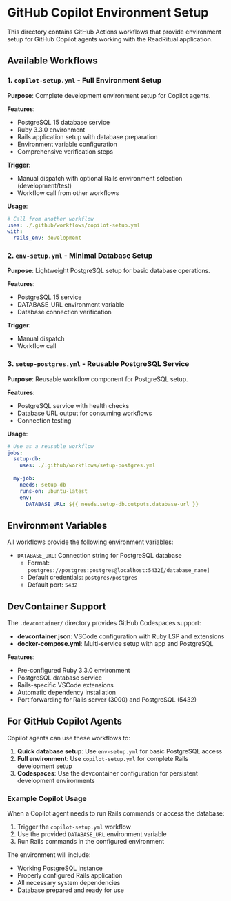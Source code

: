 # GitHub Copilot Environment Setup

This directory contains GitHub Actions workflows that provide environment setup for GitHub Copilot agents working with the ReadRitual application.

## Available Workflows

### 1. `copilot-setup.yml` - Full Environment Setup
**Purpose**: Complete development environment setup for Copilot agents.

**Features**:
- PostgreSQL 15 database service
- Ruby 3.3.0 environment
- Rails application setup with database preparation
- Environment variable configuration
- Comprehensive verification steps

**Trigger**: 
- Manual dispatch with optional Rails environment selection (development/test)
- Workflow call from other workflows

**Usage**:
```yaml
# Call from another workflow
uses: ./.github/workflows/copilot-setup.yml
with:
  rails_env: development
```

### 2. `env-setup.yml` - Minimal Database Setup
**Purpose**: Lightweight PostgreSQL setup for basic database operations.

**Features**:
- PostgreSQL 15 service
- DATABASE_URL environment variable
- Database connection verification

**Trigger**:
- Manual dispatch
- Workflow call

### 3. `setup-postgres.yml` - Reusable PostgreSQL Service
**Purpose**: Reusable workflow component for PostgreSQL setup.

**Features**:
- PostgreSQL service with health checks
- Database URL output for consuming workflows
- Connection testing

**Usage**:
```yaml
# Use as a reusable workflow
jobs:
  setup-db:
    uses: ./.github/workflows/setup-postgres.yml
  
  my-job:
    needs: setup-db
    runs-on: ubuntu-latest
    env:
      DATABASE_URL: ${{ needs.setup-db.outputs.database-url }}
```

## Environment Variables

All workflows provide the following environment variables:

- `DATABASE_URL`: Connection string for PostgreSQL database
  - Format: `postgres://postgres:postgres@localhost:5432[/database_name]`
  - Default credentials: `postgres/postgres`
  - Default port: `5432`

## DevContainer Support

The `.devcontainer/` directory provides GitHub Codespaces support:

- **devcontainer.json**: VSCode configuration with Ruby LSP and extensions
- **docker-compose.yml**: Multi-service setup with app and PostgreSQL

**Features**:
- Pre-configured Ruby 3.3.0 environment
- PostgreSQL database service
- Rails-specific VSCode extensions
- Automatic dependency installation
- Port forwarding for Rails server (3000) and PostgreSQL (5432)

## For GitHub Copilot Agents

Copilot agents can use these workflows to:

1. **Quick database setup**: Use `env-setup.yml` for basic PostgreSQL access
2. **Full environment**: Use `copilot-setup.yml` for complete Rails development setup
3. **Codespaces**: Use the devcontainer configuration for persistent development environments

### Example Copilot Usage

When a Copilot agent needs to run Rails commands or access the database:

1. Trigger the `copilot-setup.yml` workflow
2. Use the provided `DATABASE_URL` environment variable
3. Run Rails commands in the configured environment

The environment will include:
- Working PostgreSQL instance
- Properly configured Rails application
- All necessary system dependencies
- Database prepared and ready for use